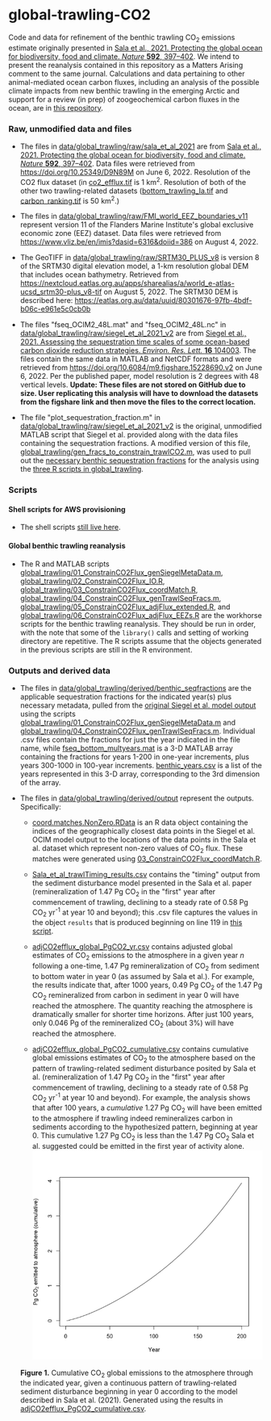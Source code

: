 # global-trawling-CO2
Code and data for refinement of the benthic trawling CO<sub>2</sub> emissions estimate originally presented in [Sala et al., 2021. Protecting the global ocean for biodiversity, food and climate. *Nature* **592**, 397–402](https://doi.org/10.1038/s41586-021-03371-z). We intend to present the reanalysis contained in this repository as a Matters Arising comment to the same journal. Calculations and data pertaining to other animal-mediated ocean carbon fluxes, including an analysis of the possible climate impacts from new benthic trawling in the emerging Arctic and support for a review (in prep) of zoogeochemical carbon fluxes in the ocean, are in [this repository](https://github.com/jamesrco/zoonotic-C).

### Raw, unmodified data and files

* The files in [data/global_trawling/raw/sala_et_al_2021](data/global_trawling/raw/sala_et_al_2021) are from [Sala et al., 2021. Protecting the global ocean for biodiversity, food and climate. *Nature* **592**, 397–402](https://doi.org/10.1038/s41586-021-03371-z). Data files were retrieved from https://doi.org/10.25349/D9N89M on June 6, 2022. Resolution of the CO2 flux dataset (in [co2_efflux.tif]((data/global_trawling/raw/sala_et_al_2021/co2_efflux.tif)) is 1 km<sup>2</sup>. Resolution of both of the other two trawling-related datasets ([bottom_trawling_Ia.tif](data/global_trawling/raw/sala_et_al_2021/bottom_trawling_Ia.tif) and [carbon_ranking.tif](data/global_trawling/raw/sala_et_al_2021/carbon_ranking.tif) is 50 km<sup>2</sup>.)

* The files in [data/global_trawling/raw/FMI_world_EEZ_boundaries_v11](data/global_trawling/raw/FMI_world_EEZ_boundaries_v11) represent version 11 of the Flanders Marine Institute's global exclusive economic zone (EEZ) dataset. Data files were retrieved from https://www.vliz.be/en/imis?dasid=6316&doiid=386 on August 4, 2022.

* The GeoTIFF in [data/global_trawling/raw/SRTM30_PLUS_v8](data/global_trawling/raw/SRTM30_PLUS_v8) is version 8 of the SRTM30 digital elevation model, a 1-km resolution global DEM that includes ocean bathymetry. Retrieved from https://nextcloud.eatlas.org.au/apps/sharealias/a/world_e-atlas-ucsd_srtm30-plus_v8-tif on August 5, 2022. The SRTM30 DEM is described here: https://eatlas.org.au/data/uuid/80301676-97fb-4bdf-b06c-e961e5c0cb0b 

* The files "fseq_OCIM2_48L.mat" and "fseq_OCIM2_48L.nc" in [data/global_trawling/raw/siegel_et_al_2021_v2](data/global_trawling/raw/siegel_et_al_2021_v2) are from [Siegel et al., 2021. Assessing the sequestration time scales of some ocean-based carbon dioxide reduction strategies. *Environ. Res. Lett.* **16** 104003](https://iopscience.iop.org/article/10.1088/1748-9326/ac0be0#erlac0be0s5). The files contain the same data in MATLAB and NetCDF formats and were retrieved from https://doi.org/10.6084/m9.figshare.15228690.v2 on June 6, 2022. Per the published paper, model resolution is 2 degrees with 48 vertical levels. **Update: These files are not stored on GitHub due to size. User replicating this analysis will have to download the datasets from the figshare link and then move the files to the correct location.**

* The file "plot_sequestration_fraction.m" in [data/global_trawling/raw/siegel_et_al_2021_v2](data/global_trawling/raw/siegel_et_al_2021_v2) is the original, unmodified MATLAB script that Siegel et al. provided along with the data files containing the sequestration fractions. A modified version of this file, [global_trawling/gen_fracs_to_constrain_trawlCO2.m](global_trawling/gen_fracs_to_constrain_trawlCO2.m), was used to pull out the [necessary benthic sequestration fractions](data/global_trawling/derived/benthic_seqfractions) for the analysis using the [three R scripts in global_trawling](global_trawling/).

### Scripts

#### Shell scripts for AWS provisioning

* The shell scripts [still live here](https://github.com/jamesrco/zoonotic-C/tree/main/aws_provisioning). 

#### Global benthic trawling reanalysis

* The R and MATLAB scripts  [global_trawling/01_ConstrainCO2Flux_genSiegelMetaData.m](global_trawling/01_ConstrainCO2Flux_genSiegelMetaData.m), [global_trawling/02_ConstrainCO2Flux_IO.R](global_trawling/02_ConstrainCO2Flux_IO.R), [global_trawling/03_ConstrainCO2Flux_coordMatch.R](global_trawling/03_ConstrainCO2Flux_coordMatch.R), [global_trawling/04_ConstrainCO2Flux_genTrawlSeqFracs.m](global_trawling/04_ConstrainCO2Flux_genTrawlSeqFracs.m), [global_trawling/05_ConstrainCO2Flux_adjFlux_extended.R](global_trawling/05_ConstrainCO2Flux_adjFlux_extended.R), and [global_trawling/06_ConstrainCO2Flux_adjFlux_EEZs.R](global_trawling/06_ConstrainCO2Flux_adjFlux_EEZs.R) are the workhorse scripts for the benthic trawling reanalysis. They should be run in order, with the note that some of the `library()` calls and setting of working directory are repetitive. The R scripts assume that the objects generated in the previous scripts are still in the R environment.

### Outputs and derived data

* The files in [data/global_trawling/derived/benthic_seqfractions](data/global_trawling/derived/benthic_seqfractions) are the applicable sequestration fractions for the indicated year(s) plus necessary metadata, pulled from the [original Siegel et al. model output](data/global_trawling/raw/siegel_et_al_2021_v2) using the scripts [global_trawling/01_ConstrainCO2Flux_genSiegelMetaData.m](global_trawling/01_ConstrainCO2Flux_genSiegelMetaData.m) and [global_trawling/04_ConstrainCO2Flux_genTrawlSeqFracs.m](global_trawling/04_ConstrainCO2Flux_genTrawlSeqFracs.m). Individual .csv files contain the fractions for just the year indicated in the file name, while [fseq_bottom_multyears.mat](data/global_trawling/derived/benthic_seqfractions/fseq_bottom_multyears.mat) is a 3-D MATLAB array containing the fractions for years 1-200 in one-year increments, plus years 300-1000 in 100-year increments. [benthic_years.csv](data/global_trawling/derived/benthic_seqfractions/benthic_years.csv) is a list of the years represented in this 3-D array, corresponding to the 3rd dimension of the array.

* The files in [data/global_trawling/derived/output](data/global_trawling/derived/output) represent the outputs. Specifically:

    + [coord.matches.NonZero.RData](data/global_trawling/derived/output/coord.matches.NonZero.RData) is an R data object containing the indices of the geographically closest data points in the Siegel et al. OCIM model output to the locations of the data points in the Sala et al. dataset which represent non-zero values of CO<sub>2</sub> flux. These matches were generated using [03_ConstrainCO2Flux_coordMatch.R](global_trawling/03_ConstrainCO2Flux_coordMatch.R).
    
    + [Sala_et_al_trawlTiming_results.csv](data/global_trawling/derived/sala_et_al_2021_model/Sala_et_al_trawlTiming_results.csv) contains the "timing" output from the sediment disturbance model presented in the Sala et al. paper (remineralization of 1.47 Pg CO<sub>2</sub> in the "first" year after commencement of trawling, declining to a steady rate of 0.58 Pg CO<sub>2</sub> yr<sup>-1</sup> at year 10 and beyond); this .csv file captures the values in the object `results` that is produced beginning on line 119 in [this script](https://github.com/emlab-ucsb/ocean-conservation-priorities/blob/master/ancillary_analyses/timing_of_trawling_impacts.Rmd).
    
    + [adjCO2efflux_global_PgCO2_yr.csv](data/global_trawling/derived/output/adjCO2efflux_global_PgCO2_yr.csv) contains adjusted global estimates of CO<sub>2</sub> emissions to the atmosphere in a given year *n* following a one-time, 1.47 Pg remineralization of CO<sub>2</sub> from sediment to bottom water in year 0 (as assumed by Sala et al.). For example, the results indicate that, after 1000 years, 0.49 Pg CO<sub>2</sub> of the 1.47 Pg CO<sub>2</sub> remineralized from carbon in sediment in year 0 will have reached the atmosphere. The quantity reaching the atmosphere is dramatically smaller for shorter time horizons. After just 100 years, only 0.046 Pg of the remineralized CO<sub>2</sub> (about 3%) will have reached the atmosphere. 
    
    + [adjCO2efflux_global_PgCO2_cumulative.csv](data/global_trawling/derived/output/adjCO2efflux_global_PgCO2_cumulative.csv) contains cumulative global emissions estimates of CO<sub>2</sub> to the atmosphere based on the pattern of trawling-related sediment disturbance posited by Sala et al. (remineralization of 1.47 Pg CO<sub>2</sub> in the "first" year after commencement of trawling, declining to a steady rate of 0.58 Pg CO<sub>2</sub> yr<sup>-1</sup> at year 10 and beyond). For example, the analysis shows that after 100 years, a *cumulative* 1.27 Pg CO<sub>2</sub> will have been emitted to the atmosphere if trawling indeed remineralizes carbon in sediments according to the hypothesized pattern, beginning at year 0. This cumulative 1.27 Pg CO<sub>2</sub> is less than the 1.47 Pg CO<sub>2</sub> Sala et al. suggested could be emitted in the first year of activity alone.
    ![](img_output/CumulativePgCO2_vs_year.png)
    
    **Figure 1.** Cumulative CO<sub>2</sub> global emissions to the atmosphere through the indicated year, given a continuous pattern of trawling-related sediment disturbance beginning in year 0 according to the model described in Sala et al. (2021). Generated using the results in [adjCO2efflux_PgCO2_cumulative.csv](data/global_trawling/derived/output/adjCO2efflux_PgCO2_cumulative.csv).
